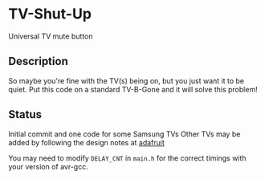 # TV-Shut-Up
Universal TV mute button

## Description
So maybe you're fine with the TV(s) being on, but you just want it to be quiet. Put this code on a standard TV-B-Gone
and it will solve this problem!

## Status
Initial commit and one code for some Samsung TVs
Other TVs may be added by following the design notes at [adafruit](https://learn.adafruit.com/tv-b-gone-kit?view=all#design-notes)

You may need to modify `DELAY_CNT` in `main.h` for the correct timings with your version of avr-gcc.
